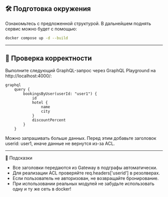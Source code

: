 ## 🛠️ Подготовка окружения

Ознакомьтесь с предложенной структурой.
В дальнейшем поднять сервис можно будет с помощью:
```bash
docker compose up -d --build
```
---

## 🚀 Проверка корректности

Выполните следующий GraphQL-запрос через GraphQL Playground на http://localhost:4000/:
```
graphql
	query {
		bookingsByUser(userId: "user1") {
			id
			hotel {
				name
				city
			}
			discountPercent
		}
	}
```
Можно запрашивать больше данных.
Перед этим добавьте заголовок userid: user1, иначе данные не вернутся из-за ACL.

---

📌 Подсказки
- Все заголовки передаются из Gateway в подграфы автоматически.
- Для реализации ACL проверяйте req.headers['userid'] в резолверах.
- Если пользователь не авторизован, не возвращайте бронирование.
- При использовании реальных модулей не забудьте использовать одну и ту же сеть в docker!
